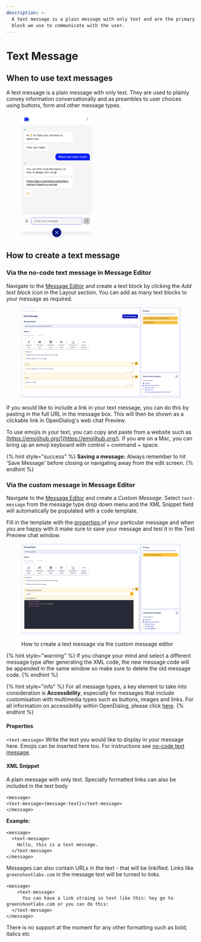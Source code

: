 ```yaml
---
description: >-
  A text message is a plain message with only text and are the primary message
  block we use to communicate with the user.
---
```


# Text Message

## When to use text messages

A text message is a plain message with only text. They are used to plainly convey information conversationally and as preambles to user choices using buttons, form and other message types. &#x20;

<figure><img src="../../../.gitbook/assets/Screenshot 2023-12-14 at 23.06.39.png" alt="" width="188"><figcaption></figcaption></figure>

## How to create a text message

### Via the no-code text message in Message Editor

Navigate to the [Message Editor](../message-editor.md) and create a text block by clicking the _Add text block_ icon in the Layout section. You can add as many text blocks to your message as required.&#x20;

<figure><img src="../../../.gitbook/assets/Screenshot 2023-12-20 at 12.56.54.png" alt=""><figcaption></figcaption></figure>

If you would like to include a link in your text message, you can do this by pasting in the full URL in the message box. This will then be shown as a clickable link in OpenDialog's web chat Preview.

To use emojis in your text, you can copy and paste from a website such as [https://emojihub.org/](https://emojihub.org/). If you are on a Mac, you can bring up an emoji keyboard with control + command + space.

{% hint style="success" %}
**Saving a message:** Always remember to hit 'Save Message' before closing or navigating away from the edit screen.
{% endhint %}

### Via the custom message in Message Editor

Navigate to the [Message Editor](../message-editor.md) and create a _Custom Message._ Select `text-message` from the message type drop down menu and the XML Snippet field will automatically be populated with a code template.

Fill in the template with the [properties ](text-message.md#properties)of your particular message and when you are happy with it make sure to save your message and test it in the Test Preview chat window.&#x20;

<figure><img src="../../../.gitbook/assets/Screenshot 2023-12-20 at 14.33.27.png" alt=""><figcaption><p>How to create a text message via the custom message editor</p></figcaption></figure>

{% hint style="warning" %}
If you change your mind and select a different message type after generating the XML code, the new message code will be appended in the same window so make sure to delete the old message code.
{% endhint %}

{% hint style="info" %}
For all message types, a key element to take into consideration is **Accessibility**, especially for messages that include customisation with multimedia types such as buttons, images and links. For all information on accessibility within OpenDialog, please click [here](../../designing-accessible-chatbots.md).
{% endhint %}

#### Properties

`<text-message>` Write the text you would like to display in your message here. Emojis can be inserted here too. For instructions see [no-code text message](text-message.md#via-the-no-code-text-message-in-message-editor).

#### XML Snippet

A plain message with only text. Specially formatted links can also be included in the text body

```
<message>
<text-message>{message-text}</text-message>
</message>
```

**Example:**

```
<message>
  <text-message> 
    Hello, this is a text message.
  </text-message>
</message>

```

Messages can also contain URLs in the text - that will be linkified. Links like `greenshootlabs.com` in the message text will be turned to links.

```
<message>
    <text-message> 
      You can have a link straing in text like this: hey go to greenshootlabs.com or you can do this:
  </text-message>
</message>
```

There is no support at the moment for any other formatting such as bold, italics etc
